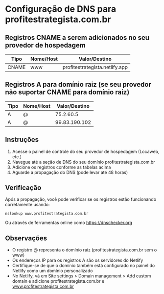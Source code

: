 # Configuração de DNS para profitestrategista.com.br

## Registros CNAME a serem adicionados no seu provedor de hospedagem

| Tipo  | Nome/Host | Valor/Destino                   |
|-------|-----------|--------------------------------|
| CNAME | www       | profitestrategista.netlify.app  |

## Registros A para domínio raiz (se seu provedor não suportar CNAME para domínio raiz)

| Tipo | Nome/Host | Valor/Destino    |
|------|-----------|------------------|
| A    | @         | 75.2.60.5        |
| A    | @         | 99.83.190.102    |

## Instruções

1. Acesse o painel de controle do seu provedor de hospedagem (Locaweb, etc.)
2. Navegue até a seção de DNS do seu domínio profitestrategista.com.br
3. Adicione os registros conforme as tabelas acima
4. Aguarde a propagação do DNS (pode levar até 48 horas)

## Verificação

Após a propagação, você pode verificar se os registros estão funcionando corretamente usando:

```
nslookup www.profitestrategista.com.br
```

Ou através de ferramentas online como https://dnschecker.org

## Observações

- O registro @ representa o domínio raiz (profitestrategista.com.br sem o www)
- Os endereços IP para os registros A são os servidores do Netlify
- Certifique-se de que o domínio também está configurado no painel do Netlify como um domínio personalizado
- No Netlify, vá em Site settings > Domain management > Add custom domain e adicione profitestrategista.com.br e www.profitestrategista.com.br
